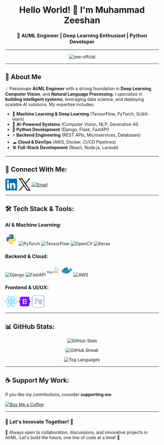 ### <h1 align="center">Hello World! 👋 I'm Muhammad Zeeshan</h1>

<h3 align="center">🚀 AI/ML Engineer | Deep Learning Enthusiast | Python Developer</h3>

---

<p align="center">
  <img src="https://komarev.com/ghpvc/?username=zee-offcial&label=Profile%20views&color=blueviolet&style=plastic" alt="zee-offcial" />
</p>

---

## 🚀 About Me

💡 Passionate **AI/ML Engineer** with a strong foundation in **Deep Learning**, **Computer Vision**, and **Natural Language Processing**. I specialize in **building intelligent systems**, leveraging data science, and deploying scalable AI solutions. My expertise includes:

- 🔬 **Machine Learning & Deep Learning** (TensorFlow, PyTorch, Scikit-learn)
- 🧠 **AI-Powered Systems** (Computer Vision, NLP, Generative AI)
- 🐍 **Python Development** (Django, Flask, FastAPI)
- ⚡ **Backend Engineering** (REST APIs, Microservices, Databases)
- ☁ **Cloud & DevOps** (AWS, Docker, CI/CD Pipelines)
- 🛠 **Full-Stack Development** (React, Node.js, Laravel)

---

## 🔗 Connect With Me:

<p align="left">
<a href="https://linkedin.com/in/zeeshanofficial" target="blank">
  <img align="center" src="https://raw.githubusercontent.com/devicons/devicon/master/icons/linkedin/linkedin-original.svg" alt="LinkedIn" height="40" width="40"/>
</a>
<a href="https://twitter.com/zee_official_1" target="blank">
  <img align="center" src="https://raw.githubusercontent.com/devicons/devicon/master/icons/twitter/twitter-original.svg" alt="Twitter" height="40" width="40"/>
</a>
<a href="mailto:zeeshancup@gmail.com" target="blank">
  <img align="center" src="https://img.icons8.com/color/48/000000/gmail-new.png" alt="Email" height="40" width="40"/>
</a>
</p>

---

## 🛠️ Tech Stack & Tools:

### **AI & Machine Learning:**
<p>
  <img src="https://raw.githubusercontent.com/devicons/devicon/master/icons/python/python-original.svg" alt="Python" width="40" height="40"/>
  <img src="https://www.vectorlogo.zone/logos/pytorch/pytorch-icon.svg" alt="PyTorch" width="40" height="40"/>
  <img src="https://www.vectorlogo.zone/logos/tensorflow/tensorflow-icon.svg" alt="TensorFlow" width="40" height="40"/>
  <img src="https://www.vectorlogo.zone/logos/opencv/opencv-icon.svg" alt="OpenCV" width="40" height="40"/>
  <img src="https://upload.wikimedia.org/wikipedia/commons/8/88/Keras_Logo.svg" alt="Keras" width="40" height="40"/>
</p>

### **Backend & Cloud:**
<p>
  <img src="https://www.vectorlogo.zone/logos/djangoproject/djangoproject-icon.svg" alt="Django" width="40" height="40"/>
  <img src="https://www.vectorlogo.zone/logos/fastapi/fastapi-icon.svg" alt="FastAPI" width="40" height="40"/>
  <img src="https://raw.githubusercontent.com/devicons/devicon/master/icons/mysql/mysql-original-wordmark.svg" alt="MySQL" width="40" height="40"/>
  <img src="https://raw.githubusercontent.com/devicons/devicon/master/icons/docker/docker-original.svg" alt="Docker" width="40" height="40"/>
  <img src="https://raw.githubusercontent.com/devicons/devicon/master/icons/aws/aws-original.svg" alt="AWS" width="40" height="40"/>
</p>

### **Frontend & UI/UX:**
<p>
  <img src="https://raw.githubusercontent.com/devicons/devicon/master/icons/react/react-original.svg" alt="React" width="40" height="40"/>
  <img src="https://raw.githubusercontent.com/devicons/devicon/master/icons/bootstrap/bootstrap-original.svg" alt="Bootstrap" width="40" height="40"/>
  <img src="https://raw.githubusercontent.com/devicons/devicon/master/icons/photoshop/photoshop-line.svg" alt="Photoshop" width="40" height="40"/>
</p>

---

## 📊 GitHub Stats:

<p align="center">
  <img src="https://github-readme-stats.vercel.app/api?username=zee-offcial&show_icons=true&theme=radical" alt="GitHub Stats" />
</p>

<p align="center">
  <img src="https://github-readme-streak-stats.herokuapp.com/?user=zee-offcial&theme=radical" alt="GitHub Streak" />
</p>

<p align="center">
  <img src="https://github-readme-stats.vercel.app/api/top-langs/?username=zee-offcial&layout=compact&theme=radical" alt="Top Languages" />
</p>

---

## ☕ Support My Work:

If you like my contributions, consider **supporting me**:

<a href="https://ko-fi.com/zee_official">
  <img align="center" src="https://cdn.ko-fi.com/cdn/kofi3.png?v=3" height="50" width="210" alt="Buy Me a Coffee" />
</a>

---

### 🎯 **Let's Innovate Together!** 🚀

💬 Always open to collaboration, discussions, and innovative projects in AI/ML. Let's build the future, one line of code at a time! 🚀

